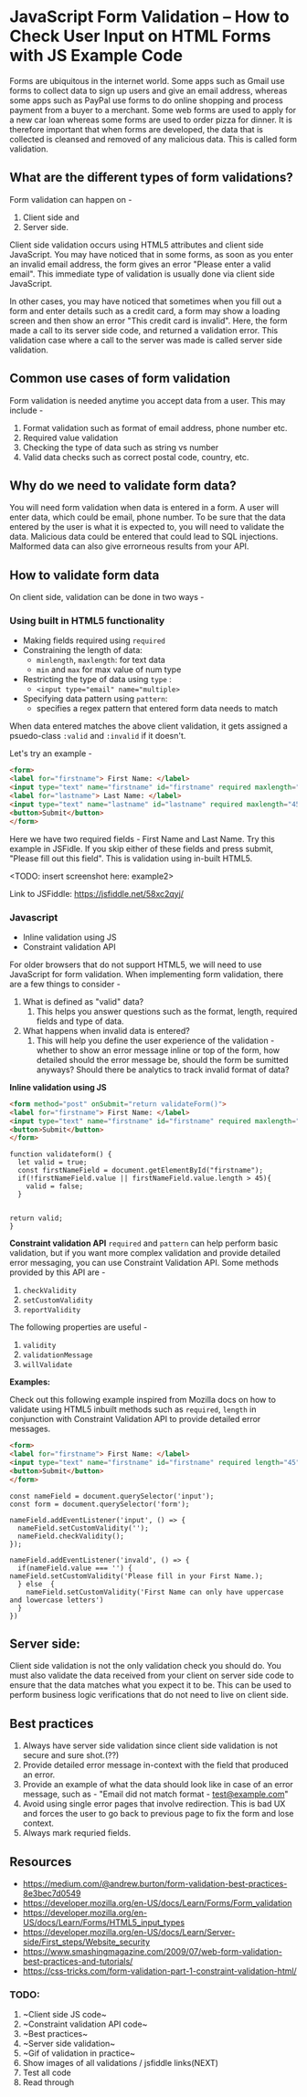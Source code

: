 # JavaScript Form Validation – How to Check User Input on HTML Forms with JS Example Code

Forms are ubiquitous in the internet world. Some apps such as Gmail use forms to collect data to sign up users and give an email address, whereas some apps such as PayPal use forms to do online shopping and process payment from a buyer to a merchant. Some web forms are used to apply for a new car loan whereas some forms are used to order pizza for dinner. It is therefore important that when forms are developed, the data that is collected is cleansed and removed of any malicious data. This is called form validation.

## What are the different types of form validations?
Form validation can happen on - 
1. Client side and 
2. Server side. 


Client side validation occurs using HTML5 attributes and client side JavaScript. You may have noticed that in some forms, as soon as you enter an invalid email address, the form gives an error "Please enter a valid email". This immediate type of validation is usually done via client side JavaScript.

In other cases, you may have noticed that sometimes when you fill out a form and enter details such as a credit card, a form may show a loading screen and then show an error "This credit card is invalid". Here, the form made a call to its server side code, and returned a validation error. This validation case where a call to the server was made is called server side validation. 

 <!-- TODO insert form validation snapshot here <gif>  <screen recording created> -->

## Common use cases of form validation

Form validation is needed anytime you accept data from a user. This may include - 
1. Format validation such as format of email address, phone number etc.
2. Required value validation
3. Checking the type of data such as string vs number
4. Valid data checks such as correct postal code, country, etc. 
   
## Why do we need to validate form data?
You will need form validation when data is entered in a form. A user will enter data, which could be email, phone number. To be sure that the data entered by the user is what it is expected to, you will need to validate the data. Malicious data could be entered that could lead to SQL injections. Malformed data can also give errorneous results from your API.



## How to validate form data
On client side, validation can be done in two ways - 

 ### Using built in HTML5 functionality

 - Making fields required using `required`
 - Constraining the length of data: 
   - `minlength`, `maxlength`: for text data
   - `min` and `max` for max value of num type
 - Restricting the type of data using `type` :
   - `<input type="email" name="multiple>`
 - Specifying data pattern using `pattern`: 
   - specifies a regex pattern that entered form data needs to match
 
When data entered matches the above client validation, it gets assigned a psuedo-class `:valid` and `:invalid` if it doesn't.

Let's try an example - 

```HTML
<form>
<label for="firstname"> First Name: </label>
<input type="text" name="firstname" id="firstname" required maxlength="45">
<label for="lastname"> Last Name: </label>
<input type="text" name="lastname" id="lastname" required maxlength="45">
<button>Submit</button>
</form>
```
Here we have two required fields - First Name and Last Name. Try this example in JSFidle. If you skip either of these fields and press submit, "Please fill out this field". This is validation using in-built HTML5.

<TODO: insert screenshot here: example2>

Link to JSFiddle: https://jsfiddle.net/58xc2qyj/

 ### Javascript 
- Inline validation using JS
- Constraint validation API

For older browsers that do not support HTML5, we will need to use JavaScript for form validation. When implementing form validation, there are a few things to consider - 
1. What is defined as "valid" data? 
   1. This helps you answer questions such as the format, length, required fields and type of data. 
2. What happens when invalid data is entered?
   1. This will help you define the user experience of the validation - whether to show an error message inline or top of the form, how detailed should the error message be, should the form be sumitted anyways? Should there be analytics to track invalid format of data? 


**Inline validation using JS**
<!-- <TODO>  convert this to gif-->

```HTML 
<form method="post" onSubmit="return validateForm()">
<label for="firstname"> First Name: </label>
<input type="text" name="firstname" id="firstname" required maxlength="45">
<button>Submit</button>
</form>
```
```JS
function validateform() {
  let valid = true;
  const firstNameField = document.getElementById("firstname");
  if(!firstNameField.value || firstNameField.value.length > 45){
    valid = false;
  }
  

return valid;
}

```


**Constraint validation API**
`required` and `pattern` can help perform basic validation, but if you want more complex validation and provide detailed error messaging, you can use Constraint Validation API. Some methods provided by this API are - 

1. `checkValidity`
2. `setCustomValidity`
3. `reportValidity`
   
The following properties are useful - 
   1. `validity`
   2. `validationMessage`
   3. `willValidate`


**Examples:**
<!-- <TODO>  convert this to gif-->

Check out this following example inspired from Mozilla docs on how to validate using HTML5 inbuilt methods such as `required`, `length` in conjunction with Constraint Validation API to provide detailed error messages.

```HTML
<form>
<label for="firstname"> First Name: </label>
<input type="text" name="firstname" id="firstname" required length="45">
<button>Submit</button>
</form>
```


```JS
const nameField = document.querySelector('input');
const form = document.querySelector('form');

nameField.addEventListener('input', () => {
  nameField.setCustomValidity('');
  nameField.checkValidity();
});

nameField.addEventListener('invald', () => {
  if(nameField.value === '') {
nameField.setCustomValidity('Please fill in your First Name.);
  } else  {
    nameField.setCustomValidity('First Name can only have uppercase and lowercase letters')
  }
})

```

## Server side:
Client side validation is not the only validation check you should do. You must also validate the data received from your client on server side code to ensure that the data matches what you expect it to be. This can be used to perform business logic verifications that do not need to live on client side. 

## Best practices
1. Always have server side validation since client side validation is not secure and sure shot.(??) 
2. Provide detailed error message in-context with the field that produced an error.
3. Provide an example of what the data should look like in case of an error message, such as - "Email did not match format - test@example.com"
4. Avoid using single error pages that involve redirection. This is bad UX and forces the user to go back to previous page to fix the form and lose context.
5. Always mark requried fields.

## Resources
- https://medium.com/@andrew.burton/form-validation-best-practices-8e3bec7d0549
- https://developer.mozilla.org/en-US/docs/Learn/Forms/Form_validation
- https://developer.mozilla.org/en-US/docs/Learn/Forms/HTML5_input_types
- https://developer.mozilla.org/en-US/docs/Learn/Server-side/First_steps/Website_security
- https://www.smashingmagazine.com/2009/07/web-form-validation-best-practices-and-tutorials/
- https://css-tricks.com/form-validation-part-1-constraint-validation-html/

### TODO:
1. ~Client side JS code~  
2. ~Constraint validation API code~ 
3. ~Best practices~
4. ~Server side validation~
5. ~Gif of validation in practice~ 
6. Show images of all validations / jsfiddle links(NEXT)
7. Test all code
8. Read through